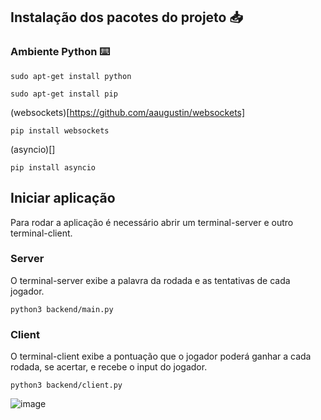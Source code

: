 ## Instalação dos pacotes do projeto :inbox_tray:

### Ambiente Python :keyboard:
```
sudo apt-get install python
```
```
sudo apt-get install pip
```
(websockets)[https://github.com/aaugustin/websockets]
```
pip install websockets
```
(asyncio)[]
```
pip install asyncio
```

## Iniciar aplicação
Para rodar a aplicação é necessário abrir um terminal-server e outro terminal-client.

### Server
O terminal-server exibe a palavra da rodada e as tentativas de cada jogador.

```
python3 backend/main.py
```

### Client
O terminal-client exibe a pontuação que o jogador poderá ganhar a cada rodada, se acertar, e recebe o input do jogador.

```
python3 backend/client.py
```

![image](https://user-images.githubusercontent.com/30013171/122686384-0f57e080-d1e7-11eb-8dbd-dc96bf7333de.png)
